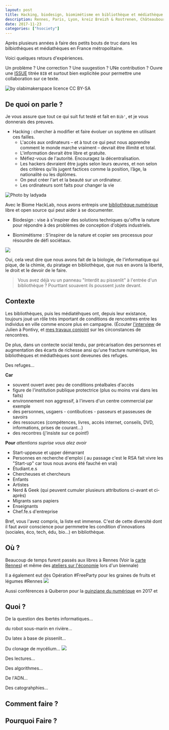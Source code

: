 ```yaml
---
layout: post
title: Hacking, biodesign, biomimétisme en bibliothèque et médiathèque
description: Rennes, Paris, Lyon, kreiz Breizh & Rostrenen, Châteaubourg et plus loin.. 
date: 2017-11-23
categories: ["hsociety"]
---
```

Après plusieurs années à faire des petits bouts de truc dans les bilbiothèques et médiathèques en France métropolitaine.

Voici quelques retours d'expériences.

Un problème ? Une correction ? Une suugestion ? UNe contribution ? Ouvre une [ISSUE](https://github.com/XavCC/xavcc.github.io/issues) titrée `BIB` et surtout bien explicitée pour permettre une collaboration sur ce texte. 

![](https://farm8.staticflickr.com/7750/27098815643_cb2e2b3614_c.jpg "by olabimakerspace licence CC BY-SA")

## De quoi on parle ?

Je vous assure que tout ce qui suit fut testé et fait en `Bib'`, et je vous donnerais des preuves. 

+ Hacking : chercher à modifier et faire évoluer un ssytème en utilisant ces failles.
  + L'accès aux ordinateurs – et à tout ce qui peut nous apprendre comment le monde marche vraiment – devrait être illimité et total.
  + L'information devrait être libre et gratuite.
  + Méfiez-vous de l'autorité. Encouragez la décentralisation.
  + Les hackers devraient être jugés selon leurs œuvres, et non selon des critères qu'ils jugent factices comme la position, l’âge, la nationalité ou les diplômes.
  + On peut créer l'art et la beauté sur un ordinateur.
  + Les ordinateurs sont faits pour changer la vie
 
 ![](https://farm4.staticflickr.com/3347/3318289854_a80e2ea6e4_b.jpg "Photo by ladyada")
  
Avec le Biome HackLab, nous avons entrepis une [bibliothèque numérique](https://lebiome.github.io/#LeBiome/library) libre et open source qui peut aider à se documenter.
  
+ Biodesign : vise à s'inspirer des solutions techniques qu'offre la nature pour répondre à des problèmes de conception d'objets industriels.

+ Biomimétisme : S'inspirer de la nature et copier ses processus pour résourdre de défi sociétaux.

![](https://framapic.org/JlHFepx7Dyqi/swAipxryxWXV)

Oui, cela veut dire que nous avons fait de la biologie, de l'informatique qui pique, de la chimie, du piratage en bibliothèque, que nus en avons la liberté, le droit et le devoir de le faire. 

> Vous avez déjà vu un panneau "Interdit au pissenlit" à l'entrée d'un bibliothèque ? Pourttant souavent ils poussent juste devant.

## Contexte

Les bibliothèques, puis les médiatéhques ont, depuis leur existance, toujours joué un rôle très important de conditions de rencontres entre les individus en ville comme encore plus en campagne. (Écouter [l'interview](https://soundcloud.com/xavier-coadic/sounds-from-mardi-morning-2) de Julien à Pontivy, et [mes travaux conjoint](http://movilab.org/index.php?title=Etapes_vers_une_conception_politique_du_tiers-lieu/En_cours) sur les circonstances de rencontres.

De plus, dans un contecte social tendu, par précarisation des personnes et augmentation des écarts de richesse ansi qu'une fracture numérique, les bibliothèques et médiathèques sont deveunes des refuges.

Des refuges...

**Car**
- souvent ouvert avec peu de conditions préalbales d'accès
- figure de l'institution publique protectrice (plus ou moins vrai dans les faits)
- environnement non aggressif, à l'invers d'un centre commercial par exemple
- des personnes, usgaers - contibutices - passeurs et passeuses de savoirs
- des ressources (compétences, livres, accès internet, conseils, DVD, informations, prises de courant...)
- des recontres (j'insiste sur ce point!)

**Pour**
_attentions suprise vous alez avoir_
+ Start-uppeuse et upper démarrant
+ Personnes en recherche d'emploi ( au passage c'est le RSA fait vivre les "Start-up" car tous nous avons été fauché en vrai)
+ Étudiant.e.s
+ Chercheuses et chercheurs
+ Enfants
+ Artistes
+ Nerd & Geek (qui peuvent cumuler plusieurs attributions ci-avant et ci-après)
+ Migrants sans papiers
+ Enseignants
+ Chef.fe.s d'entreprise

Bref, vous l'avez compris, la liste est immense. C'est de cette diversité dont il faut avoir conscience pour permmetre les condition d'innovations (sociales, éco, tech, édu, bio...) en bibliothèque. 

## Où ?

Beaucoup de temps furent passés aux libres à Rennes (Voir la [carte Rennes](http://www.devfriendlyplaces.net/#rennes)) et même des [ateliers sur l'économie](https://xavcc.github.io/hsociety/2016/01/16/nex-eco.html) lors d'un biennale)

Il a également eut des Opération #FreeParty pour les graines de fruits et légumes #Rennes ![](https://pbs.twimg.com/media/DA1wRB_WsAM3Cfa.jpg)

Aussi conférences à Quiberon pour la [quinziane du numérique](http://www.ville-quiberon.fr/actualites/culture/la-quinzaine-numerique-a-la-mediatheque-2017) en 2017 et 

## Quoi ?

De la question des lbertés informatiques...

du robot sous-marin en rivière...

Du latex à base de pissenlit...

Du clonage de mycélium...
![](https://pbs.twimg.com/media/DAYbBAnXsAQODIT.jpg)

Des lectures...

Des algorithmes...

De l'ADN...

Des catograhphies...

## Comment faire ?

## Pourquoi Faire ?
